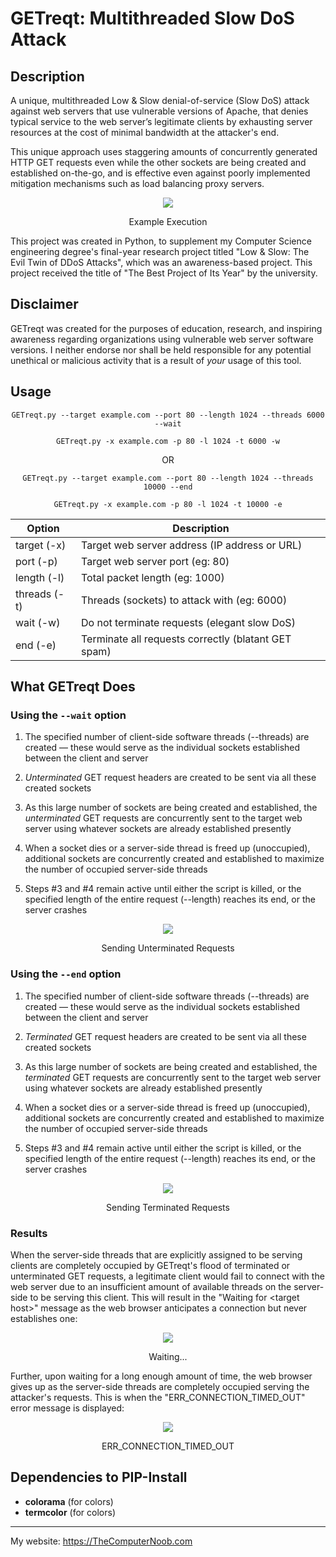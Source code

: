 # GETreqt: Multithreaded Slow DoS Attack

## Description
A unique, multithreaded Low & Slow denial-of-service (Slow DoS) attack against web servers that use vulnerable versions of Apache, that denies typical service to the web server’s legitimate clients by exhausting server resources at the cost of minimal bandwidth at the attacker's end.

This unique approach uses staggering amounts of concurrently generated HTTP GET requests even while the other sockets are being created and established on-the-go, and is effective even against poorly implemented mitigation mechanisms such as load balancing proxy servers.

<div align="center">
<img src="https://raw.githubusercontent.com/SHUR1K-N/GETreqt-Multithreaded-Slow-DoS-Attack/main/Images/Example%20Execution.png" >
<p>Example Execution</p>
</div>

This project was created in Python, to supplement my Computer Science engineering degree's final-year research project titled "Low & Slow: The Evil Twin of DDoS Attacks", which was an awareness-based project. This project received the title of "The Best Project of Its Year" by the university.

## Disclaimer
GETreqt was created for the purposes of education, research, and inspiring awareness regarding organizations using vulnerable web server software versions. I neither endorse nor shall be held responsible for any potential unethical or malicious activity that is a result of *your* usage of this tool.

## Usage
<div align="center">

`GETreqt.py --target example.com --port 80 --length 1024 --threads 6000 --wait`

`GETreqt.py -x example.com -p 80 -l 1024 -t 6000 -w`

OR

`GETreqt.py --target example.com --port 80 --length 1024 --threads 10000 --end`

`GETreqt.py -x example.com -p 80 -l 1024 -t 10000 -e`


|Option       |Description                                          |
|-------------|-----------------------------------------------------|
|target (-x)  | Target web server address (IP address or URL)       |
|port (-p)    | Target web server port (eg: 80)                     |
|length (-l)  | Total packet length (eg: 1000)                      |
|threads (-t) | Threads (sockets) to attack with (eg: 6000)         |
|wait (-w)    | Do not terminate requests (elegant slow DoS)        |
|end (-e)     | Terminate all requests correctly (blatant GET spam) |

</div>

## What GETreqt Does
### Using the `--wait` option
1. The specified number of client-side software threads (--threads) are created — these would serve as the individual sockets established between the client and server

2. *Unterminated* GET request headers are created to be sent via all these created sockets

3. As this large number of sockets are being created and established, the *unterminated* GET requests are concurrently sent to the target web server using whatever sockets are already established presently

4. When a socket dies or a server-side thread is freed up (unoccupied), additional sockets are concurrently created and established to maximize the number of occupied server-side threads

5. Steps #3 and #4 remain active until either the script is killed, or the specified length of the entire request (--length) reaches its end, or the server crashes

<div align="center">
<img src="https://raw.githubusercontent.com/SHUR1K-N/GETreqt-Multithreaded-Slow-DoS-Attack/main/Images/Unterminated.png" >
<p>Sending Unterminated Requests</p>
</div>

### Using the `--end` option
1. The specified number of client-side software threads (--threads) are created — these would serve as the individual sockets established between the client and server

2. *Terminated* GET request headers are created to be sent via all these created sockets

3. As this large number of sockets are being created and established, the *terminated* GET requests are concurrently sent to the target web server using whatever sockets are already established presently

4. When a socket dies or a server-side thread is freed up (unoccupied), additional sockets are concurrently created and established to maximize the number of occupied server-side threads

5. Steps #3 and #4 remain active until either the script is killed, or the specified length of the entire request (--length) reaches its end, or the server crashes

<div align="center">
<img src="https://raw.githubusercontent.com/SHUR1K-N/GETreqt-Multithreaded-Slow-DoS-Attack/main/Images/Terminated.png" >
<p>Sending Terminated Requests</p>
</div>

### Results
When the server-side threads that are explicitly assigned to be serving clients are completely occupied by GETreqt's flood of terminated or unterminated GET requests, a legitimate client would fail to connect with the web server due to an insufficient amount of available threads on the server-side to be serving this client. This will result in the "Waiting for \<target host\>" message as the web browser anticipates a connection but never establishes one:

<div align="center">
<img src="https://raw.githubusercontent.com/SHUR1K-N/GETreqt-Multithreaded-Slow-DoS-Attack/main/Images/Waiting.png" >
<p>Waiting...</p>
</div>

Further, upon waiting for a long enough amount of time, the web browser gives up as the server-side threads are completely occupied serving the attacker's requests. This is when the "ERR_CONNECTION_TIMED_OUT" error message is displayed:

<div align="center">
<img src="https://raw.githubusercontent.com/SHUR1K-N/GETreqt-Multithreaded-Slow-DoS-Attack/main/Images/ERR_CONNECTION_TIMED_OUT.png" >
<p>ERR_CONNECTION_TIMED_OUT</p>
</div>

## Dependencies to PIP-Install
- **colorama** (for colors)
- **termcolor** (for colors)

------------

My website: https://TheComputerNoob.com
